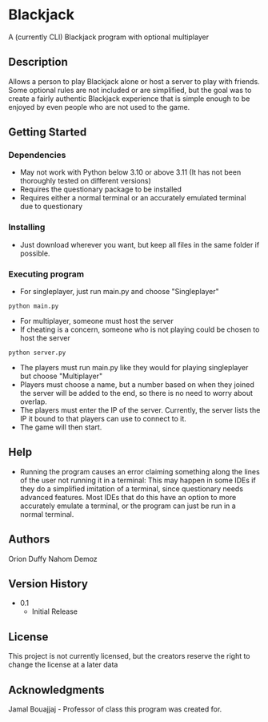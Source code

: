 <!-- README copied from https://gist.github.com/DomPizzie/7a5ff55ffa9081f2de27c315f5018afc#file-readme-template-md -->
# Blackjack

A (currently CLI) Blackjack program with optional multiplayer

## Description

Allows a person to play Blackjack alone or host a server to play with friends. Some optional rules are not included or are simplified, but the goal was to create a fairly authentic Blackjack experience that is simple enough to be enjoyed by even people who are not used to the game.

## Getting Started

### Dependencies

* May not work with Python below 3.10 or above 3.11 (It has not been thoroughly tested on different versions)
* Requires the questionary package to be installed
* Requires either a normal terminal or an accurately emulated terminal due to questionary

### Installing

* Just download wherever you want, but keep all files in the same folder if possible.

### Executing program

* For singleplayer, just run main.py and choose "Singleplayer"
```
python main.py
```

* For multiplayer, someone must host the server
* If cheating is a concern, someone who is not playing could be chosen to host the server
```
python server.py
```
* The players must run main.py like they would for playing singleplayer but choose "Multiplayer"
* Players must choose a name, but a number based on when they joined the server will be added to the end, so there is no need to worry about overlap.
* The players must enter the IP of the server. Currently, the server lists the IP it bound to that players can use to connect to it.
* The game will then start.

## Help

* Running the program causes an error claiming something along the lines of the user not running it in a terminal:
This may happen in some IDEs if they do a simplified imitation of a terminal, since questionary needs advanced features. Most IDEs that do this have an option to more accurately emulate a terminal, or the program can just be run in a normal terminal.

## Authors

Orion Duffy
Nahom Demoz

## Version History

* 0.1
    * Initial Release

## License

This project is not currently licensed, but the creators reserve the right to change the license at a later data

## Acknowledgments
Jamal Bouajjaj - Professor of class this program was created for.